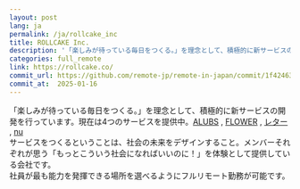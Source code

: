 ```yaml
---
layout: post
lang: ja
permalink: /ja/rollcake_inc
title: ROLLCAKE Inc.
description: '「楽しみが待っている毎日をつくる。」を理念として、積極的に新サービスの開発を行っています。現在は4つのサービスを提供中。ALUBS , FLOWER , レター , nu サービスをつくるということは、社会の未来をデザインすること。メンバーそれぞれが思う「もっとこういう社会になればいいのに！」を体験として提供している会社です。 社員が最も能力を発揮できる場所を選べるようにフルリモート勤務が可能です。'
categories: full_remote
link: https://rollcake.co/
commit_url: https://github.com/remote-jp/remote-in-japan/commit/1f42463fa278ec6976af90175ef27509a22908f0
commit_at:  2025-01-16
---
```


<p>「楽しみが待っている毎日をつくる。」を理念として、積極的に新サービスの開発を行っています。現在は4つのサービスを提供中。<a href="https://albus.is/">ALUBS</a> , <a href="https://flowr.is/">FLOWER</a> , <a href="https://lttr.jp/">レター</a> , <a href="https://nu-app.me/">nu</a><br />サービスをつくるということは、社会の未来をデザインすること。メンバーそれぞれが思う「もっとこういう社会になればいいのに！」を体験として提供している会社です。<br />社員が最も能力を発揮できる場所を選べるようにフルリモート勤務が可能です。</p>
